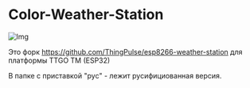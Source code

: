 # Color-Weather-Station
 ![Img](./esp32-weather-station-color-rus/src/pic1.jpg)
 
Это форк https://github.com/ThingPulse/esp8266-weather-station для платформы TTGO TM (ESP32)

В папке с приставкой "рус" - лежит русифициованная версия.
